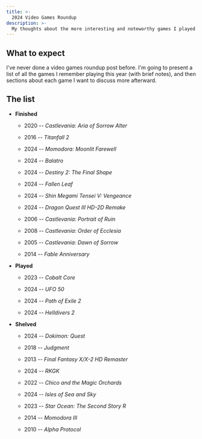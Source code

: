 ```yaml
---
title: >-
  2024 Video Games Roundup
description: >-
  My thoughts about the more interesting and noteworthy games I played in 2024.
---
```


## What to expect

I've never done a video games roundup post before. I'm going to present a list
of all the games I remember playing this year (with brief notes), and then
sections about each game I want to discuss more afterward.

## The list

- **Finished**

  - 2020 -- _Castlevania: Aria of Sorrow Alter_

  - 2016 -- _Titanfall 2_

  - 2024 -- _Momodora: Moonlit Farewell_

  - 2024 -- _Balatro_

  - 2024 -- _Destiny 2: The Final Shape_

  - 2024 -- _Fallen Leaf_

  - 2024 -- _Shin Megami Tensei V: Vengeance_

  - 2024 -- _Dragon Quest III HD-2D Remake_

  - 2006 -- _Castlevania: Portrait of Ruin_

  - 2008 -- _Castlevania: Order of Ecclesia_

  - 2005 -- _Castlevania: Dawn of Sorrow_

  - 2014 -- _Fable Anniversary_

- **Played**

  - 2023 -- _Cobalt Core_

  - 2024 -- _UFO 50_

  - 2024 -- _Path of Exile 2_

  - 2024 -- _Helldivers 2_

- **Shelved**

  - 2024 -- _Dokimon: Quest_

  - 2018 -- _Judgment_

  - 2013 -- _Final Fantasy X/X-2 HD Remaster_

  - 2024 -- _RKGK_

  - 2022 -- _Chico and the Magic Orchards_

  - 2024 -- _Isles of Sea and Sky_

  - 2023 -- _Star Ocean: The Second Story R_

  - 2014 -- _Momodora III_

  - 2010 -- _Alpha Protocol_
